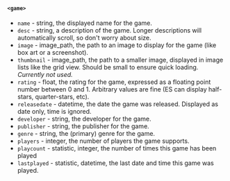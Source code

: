 #### `<game>`

* `name` - string, the displayed name for the game.
* `desc` - string, a description of the game.  Longer descriptions will automatically scroll, so don't worry about size.
* `image` - image_path, the path to an image to display for the game (like box art or a screenshot).
* `thumbnail` - image_path, the path to a smaller image, displayed in image lists like the grid view.  Should be small to ensure quick loading.  *Currently not used.*
* `rating` - float, the rating for the game, expressed as a floating point number between 0 and 1.  Arbitrary values are fine (ES can display half-stars, quarter-stars, etc).
* `releasedate` - datetime, the date the game was released.  Displayed as date only, time is ignored.
* `developer` - string, the developer for the game.
* `publisher` - string, the publisher for the game.
* `genre` - string, the (primary) genre for the game.
* `players` - integer, the number of players the game supports.
* `playcount` - statistic, integer, the number of times this game has been played
* `lastplayed` - statistic, datetime, the last date and time this game was played.

